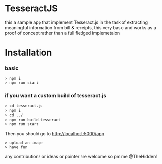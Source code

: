 # TesseractJS

this a sample app that implement Tesseract.js in the task of extracting meaningful information from bill & receipts, this very basic and works as a proof of concept rather than a full fledged implemetaion 


# Installation 

### basic
```bash
> npm i 
> npm run start
```
### if you want a custom build of tesseract.js
```bash
> cd tesseract.js
> npm i
> cd ../
> npm run build-tesseract
> npm run start 
```
Then you should go to [http://localhost:5000/app](http://localhost:5000/app) 

    > upload an image 
    > have fun

any contributions or ideas or pointer are welcome so pm me @TheHidden1